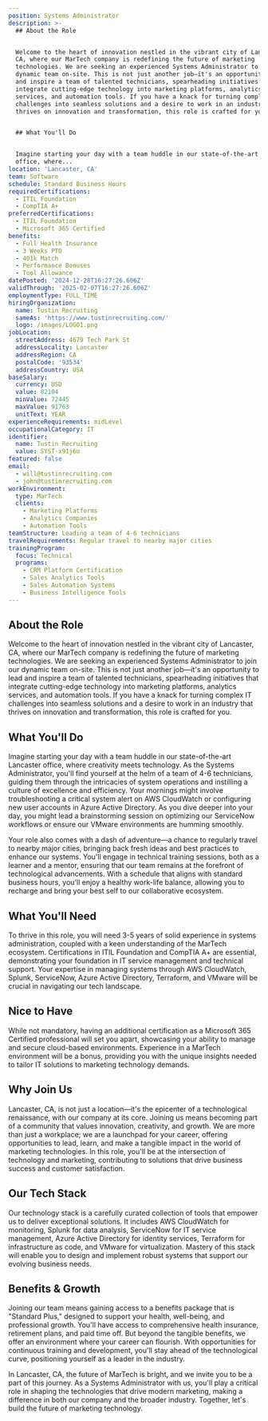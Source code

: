 ```yaml
---
position: Systems Administrator
description: >-
  ## About the Role


  Welcome to the heart of innovation nestled in the vibrant city of Lancaster,
  CA, where our MarTech company is redefining the future of marketing
  technologies. We are seeking an experienced Systems Administrator to join our
  dynamic team on-site. This is not just another job—it's an opportunity to lead
  and inspire a team of talented technicians, spearheading initiatives that
  integrate cutting-edge technology into marketing platforms, analytics
  services, and automation tools. If you have a knack for turning complex IT
  challenges into seamless solutions and a desire to work in an industry that
  thrives on innovation and transformation, this role is crafted for you.


  ## What You'll Do


  Imagine starting your day with a team huddle in our state-of-the-art Lancaster
  office, where...
location: 'Lancaster, CA'
team: Software
schedule: Standard Business Hours
requiredCertifications:
  - ITIL Foundation
  - CompTIA A+
preferredCertifications:
  - ITIL Foundation
  - Microsoft 365 Certified
benefits:
  - Full Health Insurance
  - 3 Weeks PTO
  - 401k Match
  - Performance Bonuses
  - Tool Allowance
datePosted: '2024-12-28T16:27:26.606Z'
validThrough: '2025-02-07T16:27:26.606Z'
employmentType: FULL_TIME
hiringOrganization:
  name: Tustin Recruiting
  sameAs: 'https://www.tustinrecruiting.com/'
  logo: /images/LOGO1.png
jobLocation:
  streetAddress: 4679 Tech Park St
  addressLocality: Lancaster
  addressRegion: CA
  postalCode: '93534'
  addressCountry: USA
baseSalary:
  currency: USD
  value: 82104
  minValue: 72445
  maxValue: 91763
  unitText: YEAR
experienceRequirements: midLevel
occupationalCategory: IT
identifier:
  name: Tustin Recruiting
  value: SYST-x91j6u
featured: false
email:
  - will@tustinrecruiting.com
  - john@tustinrecruiting.com
workEnvironment:
  type: MarTech
  clients:
    - Marketing Platforms
    - Analytics Companies
    - Automation Tools
teamStructure: Leading a team of 4-6 technicians
travelRequirements: Regular travel to nearby major cities
trainingProgram:
  focus: Technical
  programs:
    - CRM Platform Certification
    - Sales Analytics Tools
    - Sales Automation Systems
    - Business Intelligence Tools
---
```




## About the Role

Welcome to the heart of innovation nestled in the vibrant city of Lancaster, CA, where our MarTech company is redefining the future of marketing technologies. We are seeking an experienced Systems Administrator to join our dynamic team on-site. This is not just another job—it's an opportunity to lead and inspire a team of talented technicians, spearheading initiatives that integrate cutting-edge technology into marketing platforms, analytics services, and automation tools. If you have a knack for turning complex IT challenges into seamless solutions and a desire to work in an industry that thrives on innovation and transformation, this role is crafted for you.

## What You'll Do

Imagine starting your day with a team huddle in our state-of-the-art Lancaster office, where creativity meets technology. As the Systems Administrator, you'll find yourself at the helm of a team of 4-6 technicians, guiding them through the intricacies of system operations and instilling a culture of excellence and efficiency. Your mornings might involve troubleshooting a critical system alert on AWS CloudWatch or configuring new user accounts in Azure Active Directory. As you dive deeper into your day, you might lead a brainstorming session on optimizing our ServiceNow workflows or ensure our VMware environments are humming smoothly.

Your role also comes with a dash of adventure—a chance to regularly travel to nearby major cities, bringing back fresh ideas and best practices to enhance our systems. You'll engage in technical training sessions, both as a learner and a mentor, ensuring that our team remains at the forefront of technological advancements. With a schedule that aligns with standard business hours, you'll enjoy a healthy work-life balance, allowing you to recharge and bring your best self to our collaborative ecosystem.

## What You'll Need

To thrive in this role, you will need 3-5 years of solid experience in systems administration, coupled with a keen understanding of the MarTech ecosystem. Certifications in ITIL Foundation and CompTIA A+ are essential, demonstrating your foundation in IT service management and technical support. Your expertise in managing systems through AWS CloudWatch, Splunk, ServiceNow, Azure Active Directory, Terraform, and VMware will be crucial in navigating our tech landscape.

## Nice to Have

While not mandatory, having an additional certification as a Microsoft 365 Certified professional will set you apart, showcasing your ability to manage and secure cloud-based environments. Experience in a MarTech environment will be a bonus, providing you with the unique insights needed to tailor IT solutions to marketing technology demands.

## Why Join Us

Lancaster, CA, is not just a location—it's the epicenter of a technological renaissance, with our company at its core. Joining us means becoming part of a community that values innovation, creativity, and growth. We are more than just a workplace; we are a launchpad for your career, offering opportunities to lead, learn, and make a tangible impact in the world of marketing technologies. In this role, you'll be at the intersection of technology and marketing, contributing to solutions that drive business success and customer satisfaction.

## Our Tech Stack

Our technology stack is a carefully curated collection of tools that empower us to deliver exceptional solutions. It includes AWS CloudWatch for monitoring, Splunk for data analysis, ServiceNow for IT service management, Azure Active Directory for identity services, Terraform for infrastructure as code, and VMware for virtualization. Mastery of this stack will enable you to design and implement robust systems that support our evolving business needs.

## Benefits & Growth

Joining our team means gaining access to a benefits package that is "Standard Plus," designed to support your health, well-being, and professional growth. You'll have access to comprehensive health insurance, retirement plans, and paid time off. But beyond the tangible benefits, we offer an environment where your career can flourish. With opportunities for continuous training and development, you'll stay ahead of the technological curve, positioning yourself as a leader in the industry.

In Lancaster, CA, the future of MarTech is bright, and we invite you to be a part of this journey. As a Systems Administrator with us, you'll play a critical role in shaping the technologies that drive modern marketing, making a difference in both our company and the broader industry. Together, let's build the future of marketing technology.
